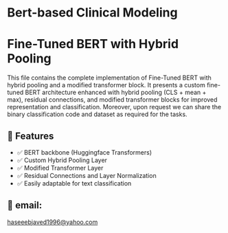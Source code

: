 # Bert-based Clinical Modeling

# Fine-Tuned BERT with Hybrid Pooling
This file contains the complete implementation of Fine-Tuned BERT with hybrid pooling and a modified transformer block. It presents a custom fine-tuned BERT architecture enhanced with hybrid pooling (CLS + mean + max), residual connections, and modified transformer blocks for improved representation and classification. Moreover, upon request we can share the binary classification code and dataset as required for the tasks. 

## 🚀 Features

- ✅ BERT backbone (Huggingface Transformers)
- ✅ Custom Hybrid Pooling Layer
- ✅ Modified Transformer Layer
- ✅ Residual Connections and Layer Normalization
- ✅ Easily adaptable for text classification

## 🚀 email: 
haseeebjaved1996@yahoo.com
